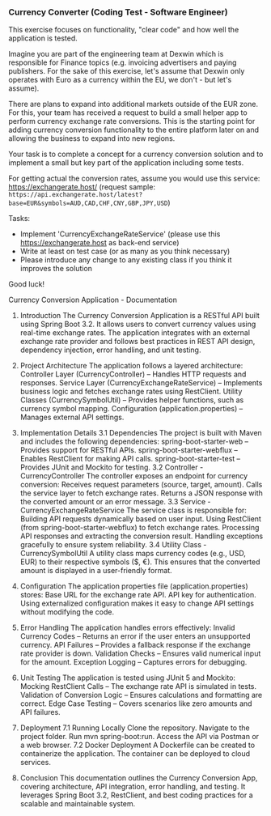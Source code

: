 <h3>Currency Converter (Coding Test - Software Engineer)</h3>

This exercise focuses on functionality, "clear code" and how well the application is tested.

Imagine you are part of the engineering team  at Dexwin which is responsible for Finance topics
(e.g. invoicing advertisers and paying publishers. For the sake of this exercise, let's assume that Dexwin only operates
with Euro as a currency within the EU, we don't - but let's assume).

There are plans to expand into additional markets outside of the EUR zone. For this, your team has received a request to
build a small helper app to perform currency exchange rate conversions. This is the starting point for adding currency
conversion functionality to the entire platform later on and allowing the business to expand into new regions.

Your task is to complete a concept for a currency conversion solution and to implement a small but key part of the
application including some tests.

For getting actual the conversion rates, assume you would use this service: https://exchangerate.host/
(request sample: `https://api.exchangerate.host/latest?base=EUR&symbols=AUD,CAD,CHF,CNY,GBP,JPY,USD`)

Tasks:
 * Implement 'CurrencyExchangeRateService' (please use this https://exchangerate.host as back-end service)
 * Write at least on test case (or as many as you think necessary)
 * Please introduce any change to any existing class if you think it improves the solution


Good luck!

Currency Conversion Application - Documentation
1. Introduction
The Currency Conversion Application is a RESTful API built using Spring Boot 3.2. It allows users to convert currency values using real-time exchange rates. The application integrates with an external exchange rate provider and follows best practices in REST API design, dependency injection, error handling, and unit testing.

2. Project Architecture
The application follows a layered architecture:
Controller Layer (CurrencyController) – Handles HTTP requests and responses.
Service Layer (CurrencyExchangeRateService) – Implements business logic and fetches exchange rates using RestClient.
Utility Classes (CurrencySymbolUtil) – Provides helper functions, such as currency symbol mapping.
Configuration (application.properties) – Manages external API settings.

3. Implementation Details 
3.1 Dependencies
The project is built with Maven and includes the following dependencies:
spring-boot-starter-web – Provides support for RESTful APIs.
spring-boot-starter-webflux – Enables RestClient for making API calls.
spring-boot-starter-test – Provides JUnit and Mockito for testing.
3.2 Controller - CurrencyController
The controller exposes an endpoint for currency conversion:
Receives request parameters (source, target, amount).
Calls the service layer to fetch exchange rates.
Returns a JSON response with the converted amount or an error message.
3.3 Service - CurrencyExchangeRateService
The service class is responsible for:
Building API requests dynamically based on user input.
Using RestClient (from spring-boot-starter-webflux) to fetch exchange rates.
Processing API responses and extracting the conversion result.
Handling exceptions gracefully to ensure system reliability.
3.4 Utility Class - CurrencySymbolUtil
A utility class maps currency codes (e.g., USD, EUR) to their respective symbols ($, €). This ensures that the converted amount is displayed in a user-friendly format.

4. Configuration
The application properties file (application.properties) stores:
Base URL for the exchange rate API.
API key for authentication.
Using externalized configuration makes it easy to change API settings without modifying the code.

5. Error Handling
The application handles errors effectively:
Invalid Currency Codes – Returns an error if the user enters an unsupported currency.
API Failures – Provides a fallback response if the exchange rate provider is down.
Validation Checks – Ensures valid numerical input for the amount.
Exception Logging – Captures errors for debugging.

6. Unit Testing
The application is tested using JUnit 5 and Mockito:
Mocking RestClient Calls – The exchange rate API is simulated in tests.
Validation of Conversion Logic – Ensures calculations and formatting are correct.
Edge Case Testing – Covers scenarios like zero amounts and API failures.

7. Deployment
7.1 Running Locally
Clone the repository.
Navigate to the project folder.
Run mvn spring-boot:run.
Access the API via Postman or a web browser.
7.2 Docker Deployment
A Dockerfile can be created to containerize the application.
The container can be deployed to cloud services.

8. Conclusion
This documentation outlines the Currency Conversion App, covering architecture, API integration, error handling, and testing. It leverages Spring Boot 3.2, RestClient, and best coding practices for a scalable and maintainable system.
